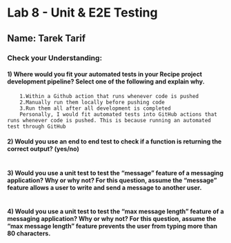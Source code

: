 # Lab 8 - Unit & E2E Testing
## Name: Tarek Tarif
### Check your Understanding:

#### 1) Where would you fit your automated tests in your Recipe project development pipeline? Select one of the following and explain why.
```
    1.Within a Github action that runs whenever code is pushed 
    2.Manually run them locally before pushing code
    3.Run them all after all development is completed
    Personally, I would fit automated tests into GitHub actions that runs whenever code is pushed. This is because running an automated test through GitHub

```
#### 2) Would you use an end to end test to check if a function is returning the correct output? (yes/no)
```

```

#### 3) Would you use a unit test to test the “message” feature of a messaging application? Why or why not? For this question, assume the “message” feature allows a user to write and send a message to another user.
```

```

#### 4) Would you use a unit test to test the “max message length” feature of a messaging application? Why or why not? For this question, assume the “max message length” feature prevents the user from typing more than 80 characters.
```

```